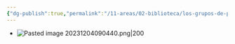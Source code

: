 ```yaml
---
{"dg-publish":true,"permalink":"/11-areas/02-biblioteca/los-grupos-de-poder-economico/","noteIcon":""}
---
```


- ![Pasted image 20231204090440.png|200](/img/user/02%20Image/Pasted%20image%2020231204090440.png)